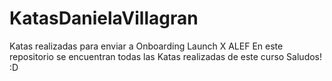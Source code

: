 # KatasDanielaVillagran
Katas realizadas para enviar a Onboarding Launch X ALEF 
En este repositorio se encuentran todas las Katas realizadas de este curso
Saludos! :D 
